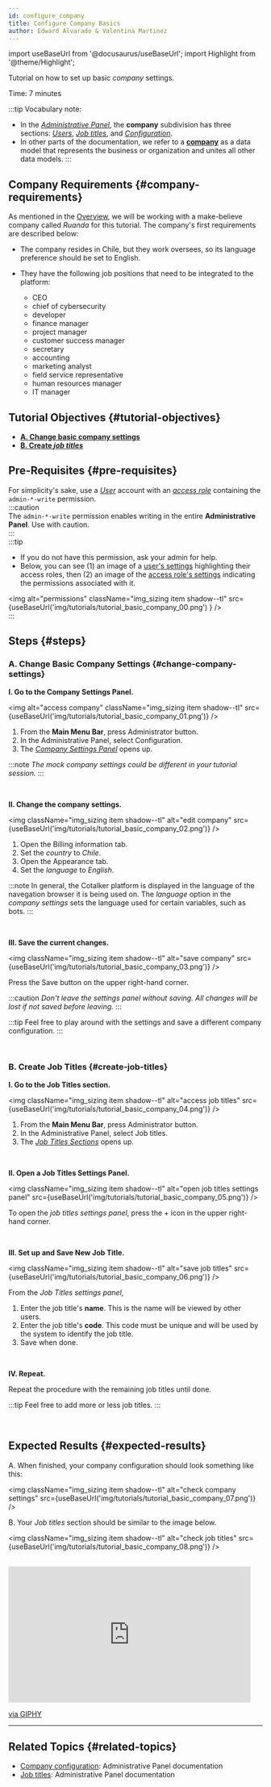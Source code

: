 ```yaml
---
id: configure_company
title: Configure Company Basics
author: Edward Alvarado & Valentina Martinez
---
```

import useBaseUrl from '@docusaurus/useBaseUrl';
import Highlight from '@theme/Highlight'; 

Tutorial on how to set up basic _company_ settings. 

Time: 7 minutes

:::tip Vocabulary note:
- In the [_Administrative Panel_](/docs/documentation/admin/admin_overview#layout), the **company** subdivision has three sections: [_Users_](/docs/documentation/admin/users), [_Job titles_](/docs/documentation/admin/admin_jobtitles), and [_Configuration_](/docs/documentation/admin/admin_company).
- In other parts of the documentation, we refer to a [**company**](/docs/documentation/models/model_company) as a data model that represents the business or organization and unites all other data models.
:::

## Company Requirements {#company-requirements}

As mentioned in the [Overview](../tutorial_overview), we will be working with a make-believe company called _Ruanda_ for this tutorial. The company's first requirements are described below:

- The company resides in Chile, but they work oversees, so its language preference should be set to English.

- They have the following job positions that need to be integrated to the platform:
  - CEO
  - chief of cybersecurity
  - developer
  - finance manager
  - project manager
  - customer success manager
  - secretary
  - accounting
  - marketing analyst
  - field service representative
  - human resources manager
  - IT manager

## Tutorial Objectives {#tutorial-objectives}
- [**A. Change basic company settings**](#change-company-settings)
- [**B. Create _job titles_**](#create-job-titles)

## Pre-Requisites {#pre-requisites}
For simplicity's sake, use a [_User_](/docs/documentation/admin/users) account with an [_access role_](/docs/documentation/admin/admin_accessrole) containing the `admin-*-write` permission.  
:::caution  
The `admin-*-write` permission enables writing in the entire **Administrative Panel**. Use with caution.  
:::  
:::tip
- If you do not have this permission, ask your admin for help.
- Below, you can see (1) an image of a [user's settings](/docs/documentation/admin/users#user-settings-panel) highlighting their access roles, then (2) an image of the [access role's   settings](/docs/documentation/admin/admin_accessrole#edit--create-single-access-role) indicating the permissions associated with it.

<img alt="permissions" className="img_sizing item shadow--tl"   src={useBaseUrl('img/tutorials/tutorial_basic_company_00.png')  } />
<br/>
:::

## Steps {#steps}
### A. Change Basic Company Settings {#change-company-settings}

<div className="alert alert--secondary">

**I. Go to the Company Settings Panel.**

<img alt="access company" className="img_sizing item shadow--tl" src={useBaseUrl('img/tutorials/tutorial_basic_company_01.png')} /> 
<br/>

1. From the **Main Menu Bar**, press <span className="badge badge--primary">Administrator</span> button.
2. In the Administrative Panel, select <span className="badge badge--primary">Configuration</span>.
3. The [_Company Settings Panel_](/docs/documentation/admin/admin_company) opens up.

:::note 
_The mock company settings could be different in your tutorial session._
:::

</div>
<br/>

<div className="alert alert--secondary">

**II. Change the company settings.** 

<img className="img_sizing item shadow--tl" alt="edit company" src={useBaseUrl('img/tutorials/tutorial_basic_company_02.png')} /> 
<br/>

1. Open the <span className="badge badge--primary">Billing information</span> tab.
2. Set the _country_ to _Chile_.
3. Open the <span className="badge badge--primary">Appearance</span> tab.
4. Set the _language_ to _English_. 

:::note
In general, the Cotalker platform is displayed in the language of the navegation browser it is being used on. The _language_ option in the _company settings_ sets the language used for certain variables, such as bots.
:::

</div>
<br/>

<div className="alert alert--secondary">

**III. Save the current changes.**

<img className="img_sizing item shadow--tl" alt="save company" src={useBaseUrl('img/tutorials/tutorial_basic_company_03.png')} /> 
<br/>

Press the <span className="badge badge--primary">Save</span> button on the upper right-hand corner.

:::caution 
_Don't leave the settings panel without saving. All changes will be lost if not saved before leaving._
:::

:::tip
Feel free to play around with the settings and save a different company configuration.
:::

</div>
<br/>


### B. Create Job Titles {#create-job-titles}

<div className="alert alert--secondary">

**I. Go to the Job Titles section.**

<img className="img_sizing item shadow--tl" alt="access job titles" src={useBaseUrl('img/tutorials/tutorial_basic_company_04.png')} /> 
<br/>

1. From the **Main Menu Bar**, press <span className="badge badge--primary">Administrator</span> button.
2. In the Administrative Panel, select <span className="badge badge--primary">Job titles</span>.
3. The [_Job Titles Sections_](/docs/documentation/admin/admin_jobtitles) opens up.

</div>
<br/>

<div className="alert alert--secondary">

**II. Open a Job Titles Settings Panel.**

<img className="img_sizing item shadow--tl" alt="open job titles settings panel" src={useBaseUrl('img/tutorials/tutorial_basic_company_05.png')} /> 
<br/>

To open the _job titles settings panel_, press the <span className="badge badge--primary">+</span> icon in the upper right-hand corner.

</div>
<br/>

<div className="alert alert--secondary">

**III. Set up and Save New Job Title.**

<img className="img_sizing item shadow--tl" alt="save job titles" src={useBaseUrl('img/tutorials/tutorial_basic_company_06.png')} /> 
<br/>

From the _Job Titles settings panel_,

1. Enter the job title's **name**. This is the name will be viewed by other users.
2. Enter the job title's **code**. This code must be unique and will be used by the system to identify the job title.
3. Save when done.

</div>
<br/>

<div className="alert alert--secondary">

**IV. Repeat.**

Repeat the procedure with the remaining job titles until done.

:::tip
Feel free to add more or less job titles.
:::

</div>
<br/>

## Expected Results {#expected-results}

A. When finished, your company configuration should look something like this:

<img className="img_sizing item shadow--tl" alt="check company settings" src={useBaseUrl('img/tutorials/tutorial_basic_company_07.png')} /> 
<br/>

B. Your _Job titles_ section should be similar to the image below.

<img className="img_sizing item shadow--tl" alt="check job titles" src={useBaseUrl('img/tutorials/tutorial_basic_company_08.png')} /> 
<br/>
<br/>

<div className="align-center">

<iframe src="https://giphy.com/embed/kzs7srxbKNqjbI62U4" width="480" height="270" frameBorder="0" class="giphy-embed" allowFullScreen></iframe>

<p><a href="https://giphy.com/gifs/abcnetwork-kzs7srxbKNqjbI62U4">via GIPHY</a></p>

</div>

---

## Related Topics {#related-topics}
- [Company configuration](/docs/documentation/admin/admin_company): Administrative Panel documentation
- [Job titles](/docs/documentation/admin/admin_jobtitles): Administrative Panel documentation